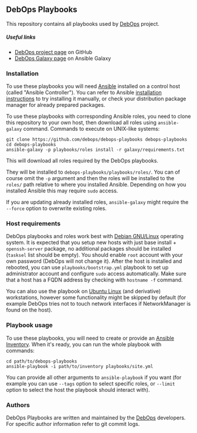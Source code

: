 ## DebOps Playbooks

This repository contains all playbooks used by [DebOps](http://debops.org/) project.

##### Useful links

  * [DebOps project page](https://github.com/debops/) on GitHub
  * [DebOps Galaxy page](https://galaxy.ansible.com/list#/users/6081) on Ansible Galaxy

### Installation

To use these playbooks you will need [Ansible](http://ansible.com/)
installed on a control host (called "Ansible Controller"). You can refer to
Ansible [installation instructions](http://docs.ansible.com/intro_installation.html)
to try installing it manually, or check your distribution package manager for
already prepared packages.

To use these playbooks with corresponding Ansible roles, you need to clone this
repository to your own host, then download all roles using `ansible-galaxy`
command. Commands to execute on UNIX-like systems:

    git clone https://github.com/debops/debops-playbooks debops-playbooks
    cd debops-playbooks
    ansible-galaxy -p playbooks/roles install -r galaxy/requirements.txt

This will download all roles required by the DebOps playbooks.

They will be installed to `debops-playbooks/playbooks/roles/`. You can of
course omit the `-p` argument and then the roles will be installed to the
`roles/` path relative to where you installed Ansible. Depending on how you
installed Ansible this may require `sudo` access.

If you are updating already installed roles, `ansible-galaxy` might require the
`--force` option to overwrite existing roles.

### Host requirements

DebOps playbooks and roles work best with [Debian
GNU/Linux](https://debian.org/) operating system. It is expected that you setup
new hosts with just base install + `openssh-server` package, no additional
packages should be installed (`tasksel` list should be empty). You should
enable `root` account with your own password (DebOps will not change it). After
the host is installed and rebooted, you can use `playbooks/bootstrap.yml`
playbook to set up administrator account and configure `sudo` access
automatically. Make sure that a host has a FQDN address by checking with
`hostname -f` command.

You can also use the playbook on [Ubuntu Linux](http://ubuntu.com/) (and
derivative) workstations, however some functionality might be skipped by
default (for example DebOps tries not to touch network interfaces if
NetworkManager is found on the host).

### Playbook usage

To use these playbooks, you will need to create or provide an [Ansible
Inventory](http://docs.ansible.com/intro_inventory.html). When it's ready, you
can run the whole playbook with commands:

    cd path/to/debops-playbooks
    ansible-playbook -i path/to/inventory playbooks/site.yml

You can provide all other arguments to `ansible-playbook` if you want (for
example you can use `--tags` option to select specific roles, or `--limit`
option to select the host the playbook should interact with).

### Authors

DebOps Playbooks are written and maintained by the [DebOps](http://debops.org/)
developers. For specific author information refer to git commit logs.

